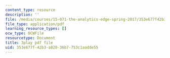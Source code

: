 ```yaml
---
content_type: resource
description: ''
file: /media/courses/15-071-the-analytics-edge-spring-2017/353e677f42b3a82036b7753c1aadde55_UVeZhQBNvkE.pdf
file_type: application/pdf
learning_resource_types: []
ocw_type: OCWFile
resourcetype: Document
title: 3play pdf file
uid: 353e677f-42b3-a820-36b7-753c1aadde55
---
```

